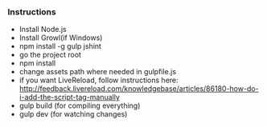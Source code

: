 ### Instructions

* Install Node.js
* Install Growl(if Windows)
* npm install -g gulp jshint
* go the project root
* npm install
* change assets path where needed in gulpfile.js
* if you want LiveReload, follow instructions here: http://feedback.livereload.com/knowledgebase/articles/86180-how-do-i-add-the-script-tag-manually
* gulp build (for compiling everything)
* gulp dev (for watching changes)
